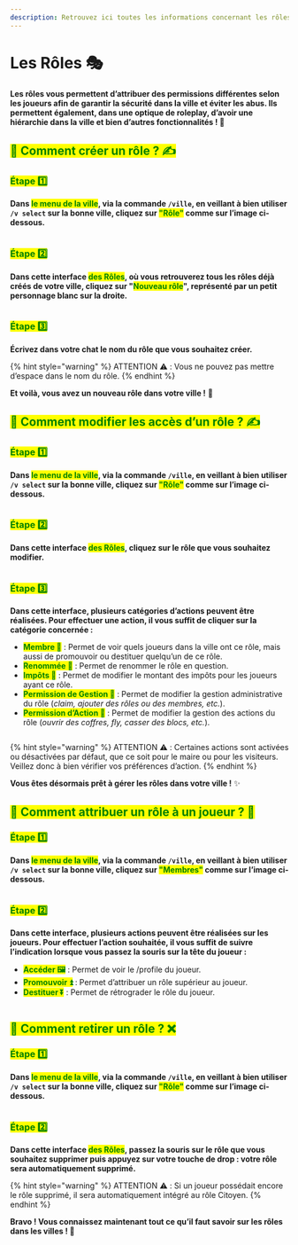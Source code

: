 ```yaml
---
description: Retrouvez ici toutes les informations concernant les rôles dans les villes
---
```


# Les Rôles 🎭

**Les rôles vous permettent d’attribuer des permissions différentes selon les joueurs afin de garantir la sécurité dans la ville et éviter les abus. Ils permettent également, dans une optique de roleplay, d’avoir une hiérarchie dans la ville et bien d’autres fonctionnalités ! 🎉**

## <mark style="color:green;">**💠 Comment créer un rôle ? ✍️**</mark>

### <mark style="color:green;">Étape 1️⃣</mark>
**Dans <mark style="color:green;">le menu de la ville</mark>, via la commande `/ville`, en veillant à bien utiliser `/v select` sur la bonne ville, cliquez sur <mark style="color:green;">"Rôle"</mark> comme sur l’image ci-dessous.**
<figure><img src="../.gitbook/assets/Les_Villes/Role/InterfaceVilleRole.png" alt=""><figcaption></figcaption></figure>

### <mark style="color:green;">Étape 2️⃣</mark>
**Dans cette interface <mark style="color:green;">des Rôles</mark>, où vous retrouverez tous les rôles déjà créés de votre ville, cliquez sur "<mark style="color:green;">Nouveau rôle</mark>", représenté par un petit personnage blanc sur la droite.**
<figure><img src="../.gitbook/assets/Les_Villes/Role/Cree.png" alt=""><figcaption></figcaption></figure>

### <mark style="color:green;">Étape 3️⃣</mark>
**Écrivez dans votre chat le nom du rôle que vous souhaitez créer.**

{% hint style="warning" %}
ATTENTION ⚠️ : Vous ne pouvez pas mettre d’espace dans le nom du rôle.
{% endhint %}

**Et voilà, vous avez un nouveau rôle dans votre ville !** 🤗

## <mark style="color:green;">**💠 Comment modifier les accès d’un rôle ? ✍️**</mark>

### <mark style="color:green;">Étape 1️⃣</mark>
**Dans <mark style="color:green;">le menu de la ville</mark>, via la commande `/ville`, en veillant à bien utiliser `/v select` sur la bonne ville, cliquez sur <mark style="color:green;">"Rôle"</mark> comme sur l’image ci-dessous.**
<figure><img src="../.gitbook/assets/Les_Villes/Role/InterfaceVilleRole.png" alt=""><figcaption></figcaption></figure>

### <mark style="color:green;">Étape 2️⃣</mark>
**Dans cette interface <mark style="color:green;">des Rôles</mark>, cliquez sur le rôle que vous souhaitez modifier.**
<figure><img src="../.gitbook/assets/Les_Villes/Role/Select.png" alt=""><figcaption></figcaption></figure>

### <mark style="color:green;">Étape 3️⃣</mark>
**Dans cette interface, plusieurs catégories d’actions peuvent être réalisées. Pour effectuer une action, il vous suffit de cliquer sur la catégorie concernée :**
* <mark style="color:green;">**Membre 👺**</mark> : Permet de voir quels joueurs dans la ville ont ce rôle, mais aussi de promouvoir ou destituer quelqu’un de ce rôle.
* <mark style="color:green;">**Renommée 🔖**</mark> : Permet de renommer le rôle en question.
* <mark style="color:green;">**Impôts 📜**</mark> : Permet de modifier le montant des impôts pour les joueurs ayant ce rôle.
* <mark style="color:green;">**Permission de Gestion 🔑**</mark> : Permet de modifier la gestion administrative du rôle (_claim, ajouter des rôles ou des membres, etc._).
* <mark style="color:green;">**Permission d’Action 🔧**</mark> : Permet de modifier la gestion des actions du rôle (_ouvrir des coffres, fly, casser des blocs, etc._).

<figure><img src="../.gitbook/assets/Les_Villes/Role/Gestion.png" alt=""><figcaption></figcaption></figure>

{% hint style="warning" %}
ATTENTION ⚠️ : Certaines actions sont activées ou désactivées par défaut, que ce soit pour le maire ou pour les visiteurs. Veillez donc à bien vérifier vos préférences d’action.
{% endhint %}

**Vous êtes désormais prêt à gérer les rôles dans votre ville !** ✨

## <mark style="color:green;">**💠 Comment attribuer un rôle à un joueur ? 👤**</mark>

### <mark style="color:green;">Étape 1️⃣</mark>
**Dans <mark style="color:green;">le menu de la ville</mark>, via la commande `/ville`, en veillant à bien utiliser `/v select` sur la bonne ville, cliquez sur <mark style="color:green;">"Membres"</mark> comme sur l’image ci-dessous.**
<figure><img src="../.gitbook/assets/Les_Villes/Role/InterfaceVilleMembre.png" alt=""><figcaption></figcaption></figure>

### <mark style="color:green;">Étape 2️⃣</mark>
**Dans cette interface, plusieurs actions peuvent être réalisées sur les joueurs. Pour effectuer l’action souhaitée, il vous suffit de suivre l’indication lorsque vous passez la souris sur la tête du joueur :**
* <mark style="color:green;">**Accéder 🖼️**</mark> : Permet de voir le /profile du joueur.
* <mark style="color:green;">**Promouvoir ⏫**</mark> : Permet d’attribuer un rôle supérieur au joueur.
* <mark style="color:green;">**Destituer ⏬**</mark> : Permet de rétrograder le rôle du joueur.
<figure><img src="../.gitbook/assets/Les_Villes/Role/InterfaceMembre.png" alt=""><figcaption></figcaption></figure>

## <mark style="color:green;">**💠 Comment retirer un rôle ? ❌**</mark>

### <mark style="color:green;">Étape 1️⃣</mark>
**Dans <mark style="color:green;">le menu de la ville</mark>, via la commande `/ville`, en veillant à bien utiliser `/v select` sur la bonne ville, cliquez sur <mark style="color:green;">"Rôle"</mark> comme sur l’image ci-dessous.**
<figure><img src="../.gitbook/assets/Les_Villes/Role/InterfaceVilleRole.png" alt=""><figcaption></figcaption></figure>

### <mark style="color:green;">Étape 2️⃣</mark>
**Dans cette interface <mark style="color:green;">des Rôles</mark>, passez la souris sur le rôle que vous souhaitez supprimer puis appuyez sur votre touche de drop : votre rôle sera automatiquement supprimé.**

{% hint style="warning" %}
ATTENTION ⚠️ : Si un joueur possédait encore le rôle supprimé, il sera automatiquement intégré au rôle Citoyen.
{% endhint %}

**Bravo ! Vous connaissez maintenant tout ce qu’il faut savoir sur les rôles dans les villes ! 🤩**
